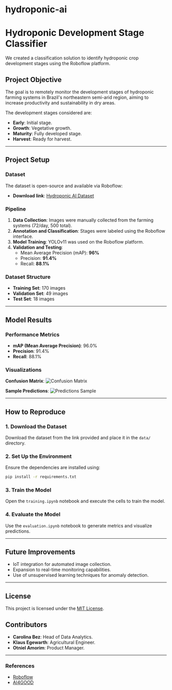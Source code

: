 # hydroponic-ai

# Hydroponic Development Stage Classifier

We created a classification solution to identify hydroponic crop development stages using the Roboflow platform.

## Project Objective

The goal is to remotely monitor the development stages of hydroponic farming systems in Brazil's northeastern semi-arid region, aiming to increase productivity and sustainability in dry areas.

The development stages considered are:
- **Early**: Initial stage.
- **Growth**: Vegetative growth.
- **Maturity**: Fully developed stage.
- **Harvest**: Ready for harvest.

---

## Project Setup

### Dataset
The dataset is open-source and available via Roboflow:
- **Download link**: [Hydroponic AI Dataset](https://public.roboflow.com/dataset-url)

### Pipeline
1. **Data Collection**: Images were manually collected from the farming systems (72/day, 500 total).
2. **Annotation and Classification**: Stages were labeled using the Roboflow interface.
3. **Model Training**: YOLOv11 was used on the Roboflow platform.
4. **Validation and Testing**:
   - Mean Average Precision (mAP): **96%**
   - Precision: **91.4%**
   - Recall: **88.1%**

### Dataset Structure
- **Training Set**: 170 images
- **Validation Set**: 49 images
- **Test Set**: 18 images

---

## Model Results

### Performance Metrics
- **mAP (Mean Average Precision)**: 96.0%
- **Precision**: 91.4%
- **Recall**: 88.1%

### Visualizations
**Confusion Matrix**:
![Confusion Matrix](results/confusion_matrix.png)

**Sample Predictions**:
![Predictions Sample](results/predictions_sample.png)

---

## How to Reproduce

### 1. Download the Dataset
Download the dataset from the link provided and place it in the `data/` directory.

### 2. Set Up the Environment
Ensure the dependencies are installed using:
```bash
pip install -r requirements.txt
```

### 3. Train the Model
Open the `training.ipynb` notebook and execute the cells to train the model.

### 4. Evaluate the Model
Use the `evaluation.ipynb` notebook to generate metrics and visualize predictions.

---

## Future Improvements
- IoT integration for automated image collection.
- Expansion to real-time monitoring capabilities.
- Use of unsupervised learning techniques for anomaly detection.

---

## License
This project is licensed under the [MIT License](LICENSE).

## Contributors
- **Carolina Bez**: Head of Data Analytics.
- **Klaus Egewarth**: Agricultural Engineer.
- **Otniel Amorim**: Product Manager.

---

### References
- [Roboflow](https://roboflow.com/)
- [AI4GOOD](https://ai4good.org/)
```
